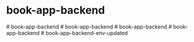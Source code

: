 # book-app-backend
#   b o o k - a p p - b a c k e n d  
 #   b o o k - a p p - b a c k e n d  
 #   b o o k - a p p - b a c k e n d  
 #   b o o k - a p p - b a c k e n d  
 #   b o o k - a p p - b a c k e n d - e n v - u p d a t e d  
 